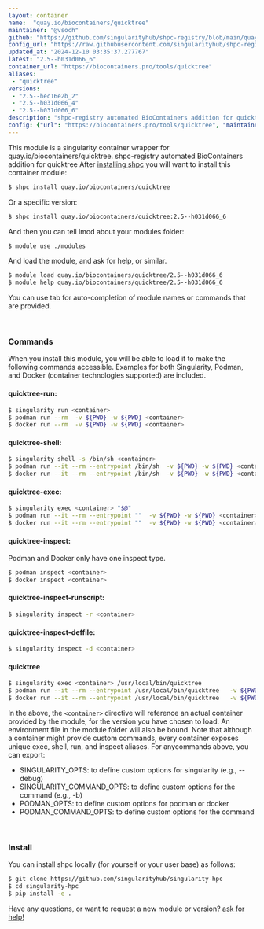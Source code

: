 ```yaml
---
layout: container
name:  "quay.io/biocontainers/quicktree"
maintainer: "@vsoch"
github: "https://github.com/singularityhub/shpc-registry/blob/main/quay.io/biocontainers/quicktree/container.yaml"
config_url: "https://raw.githubusercontent.com/singularityhub/shpc-registry/main/quay.io/biocontainers/quicktree/container.yaml"
updated_at: "2024-12-10 03:35:37.277767"
latest: "2.5--h031d066_6"
container_url: "https://biocontainers.pro/tools/quicktree"
aliases:
 - "quicktree"
versions:
 - "2.5--hec16e2b_2"
 - "2.5--h031d066_4"
 - "2.5--h031d066_6"
description: "shpc-registry automated BioContainers addition for quicktree"
config: {"url": "https://biocontainers.pro/tools/quicktree", "maintainer": "@vsoch", "description": "shpc-registry automated BioContainers addition for quicktree", "latest": {"2.5--h031d066_6": "sha256:a0f6e98307cd192dd8a8667c8aeb922a66acd0333a5ca9cbabcb8f54a3e39bc2"}, "tags": {"2.5--hec16e2b_2": "sha256:d64436ddbbbf92083b7d7a1acba36192ab78bf45fbfcc360a1c6834e886dcc9a", "2.5--h031d066_4": "sha256:d99994f63ca16fdae59083db0c0690995d58255f114e824640f4923e16589711", "2.5--h031d066_6": "sha256:a0f6e98307cd192dd8a8667c8aeb922a66acd0333a5ca9cbabcb8f54a3e39bc2"}, "docker": "quay.io/biocontainers/quicktree", "aliases": {"quicktree": "/usr/local/bin/quicktree"}}
---
```


This module is a singularity container wrapper for quay.io/biocontainers/quicktree.
shpc-registry automated BioContainers addition for quicktree
After [installing shpc](#install) you will want to install this container module:


```bash
$ shpc install quay.io/biocontainers/quicktree
```

Or a specific version:

```bash
$ shpc install quay.io/biocontainers/quicktree:2.5--h031d066_6
```

And then you can tell lmod about your modules folder:

```bash
$ module use ./modules
```

And load the module, and ask for help, or similar.

```bash
$ module load quay.io/biocontainers/quicktree/2.5--h031d066_6
$ module help quay.io/biocontainers/quicktree/2.5--h031d066_6
```

You can use tab for auto-completion of module names or commands that are provided.

<br>

### Commands

When you install this module, you will be able to load it to make the following commands accessible.
Examples for both Singularity, Podman, and Docker (container technologies supported) are included.

#### quicktree-run:

```bash
$ singularity run <container>
$ podman run --rm  -v ${PWD} -w ${PWD} <container>
$ docker run --rm  -v ${PWD} -w ${PWD} <container>
```

#### quicktree-shell:

```bash
$ singularity shell -s /bin/sh <container>
$ podman run --it --rm --entrypoint /bin/sh  -v ${PWD} -w ${PWD} <container>
$ docker run --it --rm --entrypoint /bin/sh  -v ${PWD} -w ${PWD} <container>
```

#### quicktree-exec:

```bash
$ singularity exec <container> "$@"
$ podman run --it --rm --entrypoint ""  -v ${PWD} -w ${PWD} <container> "$@"
$ docker run --it --rm --entrypoint ""  -v ${PWD} -w ${PWD} <container> "$@"
```

#### quicktree-inspect:

Podman and Docker only have one inspect type.

```bash
$ podman inspect <container>
$ docker inspect <container>
```

#### quicktree-inspect-runscript:

```bash
$ singularity inspect -r <container>
```

#### quicktree-inspect-deffile:

```bash
$ singularity inspect -d <container>
```


#### quicktree

```bash
$ singularity exec <container> /usr/local/bin/quicktree
$ podman run --it --rm --entrypoint /usr/local/bin/quicktree   -v ${PWD} -w ${PWD} <container> -c " $@"
$ docker run --it --rm --entrypoint /usr/local/bin/quicktree   -v ${PWD} -w ${PWD} <container> -c " $@"
```



In the above, the `<container>` directive will reference an actual container provided
by the module, for the version you have chosen to load. An environment file in the
module folder will also be bound. Note that although a container
might provide custom commands, every container exposes unique exec, shell, run, and
inspect aliases. For anycommands above, you can export:

 - SINGULARITY_OPTS: to define custom options for singularity (e.g., --debug)
 - SINGULARITY_COMMAND_OPTS: to define custom options for the command (e.g., -b)
 - PODMAN_OPTS: to define custom options for podman or docker
 - PODMAN_COMMAND_OPTS: to define custom options for the command

<br>

### Install

You can install shpc locally (for yourself or your user base) as follows:

```bash
$ git clone https://github.com/singularityhub/singularity-hpc
$ cd singularity-hpc
$ pip install -e .
```

Have any questions, or want to request a new module or version? [ask for help!](https://github.com/singularityhub/singularity-hpc/issues)